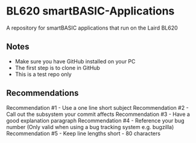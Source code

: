 BL620 smartBASIC-Applications
=============================

A repository for smartBASIC applications that run on the Laird BL620


Notes
-----

* Make sure you have GitHub installed on your PC
* The first step is to clone in GitHub
* This is a test repo only


Recommendations
----------------

Recommendation #1 - Use a one line short subject
Recommendation #2 - Call out the subsystem your commit affects
Recommendation #3 - Have a good explanation paragraph
Recommendation #4 - Reference your bug number (Only valid when using a bug tracking system e.g. bugzilla)
Recommendation #5 - Keep line lengths short - 80 characters

